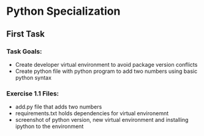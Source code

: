 # Python Specialization
 
## First Task

### Task Goals:

- Create developer virtual environment to avoid package version conflicts
- Create python file with python program to add two numbers using basic python syntax

### Exercise 1.1 Files:

- add.py file that adds two numbers
- requirements.txt holds dependencies for virtual environemnt
- screenshot of python version, new virtual environment and installing ipython to the environment
